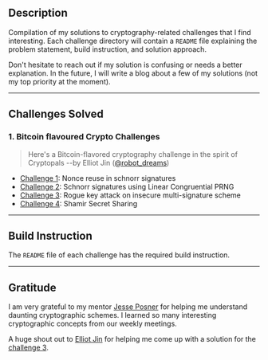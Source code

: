 Description
---
Compilation of my solutions to cryptography-related challenges that I find interesting. Each challenge directory will contain a `README` file explaining the problem statement, build instruction, and solution approach.

Don't hesitate to reach out if my solution is confusing or needs a better explanation. In the future, I will write a blog about a few of my solutions (not my top priority at the moment).

---
Challenges Solved
---
### 1. Bitcoin flavoured Crypto Challenges
> Here's a Bitcoin-flavored cryptography challenge in the spirit of Cryptopals --by Elliot Jin ([@robot_dreams](https://twitter.com/robot__dreams))

- [Challenge 1](./challenge01/README.md): Nonce reuse in schnorr signatures
- [Challenge 2](./challenge02/README.md): Schnorr signatures using Linear Congruential PRNG
- [Challenge 3](./challenge03/README.md): Rogue key attack on insecure multi-signature scheme
- [Challenge 4](./challenge04/README.md): Shamir Secret Sharing
  
---
Build Instruction
---
The `README` file of each challenge has the required build instruction.

---
Gratitude
---
I am very grateful to my mentor [Jesse Posner](https://www.linkedin.com/in/jesseposner/) for helping me understand daunting cryptographic schemes. I learned so many interesting cryptographic concepts from our weekly meetings.

A huge shout out to [Elliot Jin](https://twitter.com/robot__dreams) for helping me come up with a solution for the [challenge 3](./challenge03/README.md). 